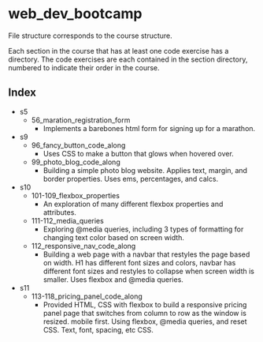 # web_dev_bootcamp

File structure corresponds to the course structure. 

Each section in the course that has at least one code exercise has a directory. The code exercises are each contained in the section directory, numbered to indicate their order in the course. 

## Index 
* s5
    * 56_maration_registration_form
        * Implements a barebones html form for signing up for a marathon.
* s9
    * 96_fancy_button_code_along
        * Uses CSS to make a button that glows when hovered over.
    * 99_photo_blog_code_along
        * Building a simple photo blog website. Applies text, margin, and border properties. Uses ems, percentages, and calcs.
* s10 
    * 101-109_flexbox_properties
        * An exploration of many different flexbox properties and attributes.
    * 111-112_media_queries
        * Exploring @media queries, including 3 types of formatting for changing text color based on screen width.
    * 112_responsive_nav_code_along
        * Building a web page with a navbar that restyles the page based on width. H1 has different font sizes and colors, navbar has different font sizes and restyles to collapse when screen width is smaller. Uses flexbox and @media queries.
* s11
    * 113-118_pricing_panel_code_along
        * Provided HTML, CSS with flexbox to build a responsive pricing panel page that switches from column to row as the window is resized. mobile first. Using flexbox, @media queries, and reset CSS. Text, font, spacing, etc CSS.